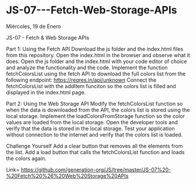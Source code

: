 # JS-07---Fetch-Web-Storage-APIs
Miércoles, 19 de Enero

JS-07 - Fetch & Web Storage APIs


Part 1: Using the Fetch API
Download the js folder and the index.html files from this repository.
Open the index.html in the browser and observe what it does.
Open the js folder and the index.html with your code editor of choice and analyze the functionality and the code.
Implement the function fetchColorsList using the fetch API to download the full colors list from the following endpoint: https://reqres.in/api/unknown
Connect the fetchColorsList with the addItem funciton so the colors list is filled and displayed in the index.html page.


Part 2: Using the Web Storage API
Modify the fetchColorsList function so when the data is downloaded from the API, the colors list is stored using the local storage.
Implement the loadColorsFromStorage function so the color values are loaded from the local storage.
Open the developer tools and verify that the data is stored in the local storage.
Test your application without connection to the internet and verify that the colors list is loaded.


Challenge Yourself
Add a clear button that removes all the elements from the list.
Add a load button that calls the fetchColorsList function and loads the colors again.


Link= https://github.com/generation-org/JS/tree/master/JS-07%20-%20Fetch%20%26%20Web%20Storage%20APIs
